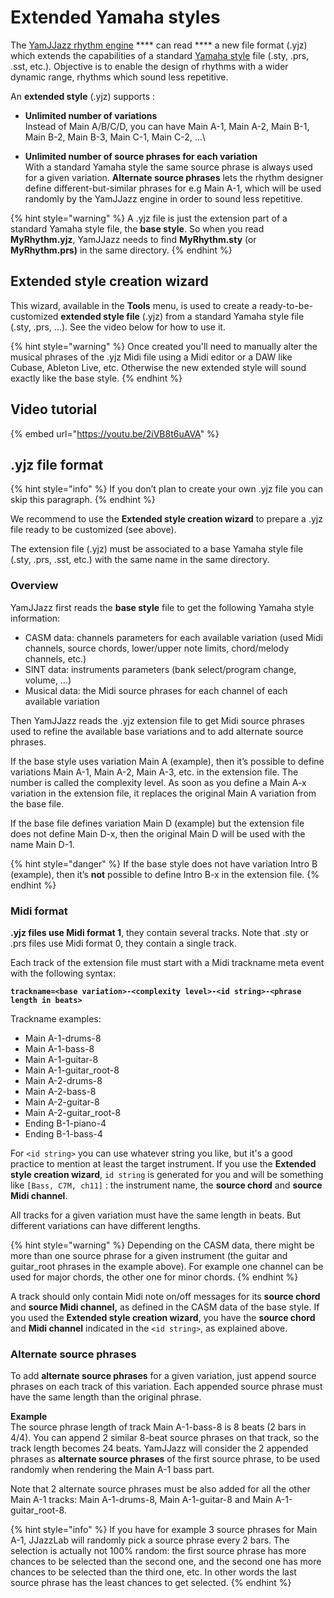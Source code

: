# Extended Yamaha styles

The [YamJJazz rhythm engine](./) **** can read **** a new file format (.yjz) which extends the capabilities of a standard [Yamaha style](yamaha-styles.md) file (.sty, .prs, .sst, etc.). Objective is to enable the design of rhythms with a wider dynamic range, rhythms which sound less repetitive.

An **extended style** (.yjz) supports :

* **Unlimited number of variations**\
  Instead of Main A/B/C/D, you can have Main A-1, Main A-2, Main B-1, Main B-2, Main B-3, Main C-1, Main C-2, …\

* **Unlimited number of source phrases for each variation**\
  With a standard Yamaha style the same source phrase is always used for a given variation.  **Alternate source phrases** lets the rhythm designer define different-but-similar phrases for e.g Main A-1, which will be used randomly by the YamJJazz engine in order to sound less repetitive.

{% hint style="warning" %}
A .yjz file is just the extension part of a standard Yamaha style file, the **base style**. So when you read **MyRhythm.yjz**, YamJJazz needs to find **MyRhythm.sty** (or **MyRhythm.prs)** in the same directory.
{% endhint %}

## Extended style creation wizard

This wizard, available in the **Tools** menu, is used to create a ready-to-be-customized **extended style file** (.yjz) from a standard Yamaha style file (.sty, .prs, ...). See the  video below for how to use it.

{% hint style="warning" %}
Once created you'll need to manually alter the musical phrases of the .yjz Midi file using a Midi editor or a DAW like Cubase, Ableton Live, etc. Otherwise the new extended style will sound exactly like the base style.
{% endhint %}

## Video tutorial

{% embed url="https://youtu.be/2iVB8t6uAVA" %}

## .yjz file format <a href="#yjz-extension-file-format" id="yjz-extension-file-format"></a>

{% hint style="info" %}
If you don’t plan to create your own .yjz file you can skip this paragraph.
{% endhint %}

We recommend to use the **Extended style creation wizard** to prepare a .yjz file ready to be customized (see above).

The extension file (.yjz) must be associated to a base Yamaha style file (.sty, .prs, .sst, etc.) with the same name in the same directory.

### Overview <a href="#overview" id="overview"></a>

YamJJazz first reads the **base style** file to get the following Yamaha style information:

* CASM data: channels parameters for each available variation (used Midi channels, source chords, lower/upper note limits, chord/melody channels, etc.)
* SINT data: instruments parameters (bank select/program change, volume, …)
* Musical data: the Midi source phrases for each channel of each available variation

Then YamJJazz reads the .yjz extension file to get Midi source phrases used to refine the available base variations and to add alternate source phrases.

If the base style uses variation Main A (example), then it’s possible to define variations Main A-1, Main A-2, Main A-3, etc. in the extension file. The number is called the complexity level. As soon as you define a Main A-x variation in the extension file, it replaces the original Main A variation from the base file.

If the base file defines variation Main D (example) but the extension file does not define Main D-x, then the original Main D will be used with the name Main D-1.

{% hint style="danger" %}
If the base style does not have variation Intro B (example), then it’s **not** possible to define Intro B-x in the extension file.
{% endhint %}

### Midi format <a href="#midi-format" id="midi-format"></a>

**.yjz files use Midi format 1**, they contain several tracks. Note that .sty or .prs files use Midi format 0, they contain a single track.

Each track of the extension file must start with a Midi trackname meta event with the following syntax:

**`trackname=<base variation>-<complexity level>-<id string>-<phrase length in beats>`**

Trackname examples:

* Main A-1-drums-8
* Main A-1-bass-8
* Main A-1-guitar-8
* Main A-1-guitar\_root-8
* Main A-2-drums-8
* Main A-2-bass-8
* Main A-2-guitar-8
* Main A-2-guitar\_root-8
* Ending B-1-piano-4
* Ending B-1-bass-4

For `<id string>` you can use whatever string you like, but it's a good practice to mention at least the target instrument. If you use the **Extended style creation wizard**, `id string` is generated for you and will be something like `[Bass, C7M, ch11]` : the instrument name, the **source chord** and **source Midi channel**.

All tracks for a given variation must have the same length in beats. But different variations can have different lengths.

{% hint style="warning" %}
Depending on the CASM data, there might be more than one source phrase for a given instrument (the guitar and guitar\_root phrases in the example above). For example one channel can be used for major chords, the other one for minor chords.
{% endhint %}

A track should only contain Midi note on/off messages for its **source chord** and **source Midi channel,** as defined in the CASM data of the base style. If you used the **Extended style creation wizard**, you have the **source chord** and **Midi channel** indicated in the `<id string>`, as explained above.

### Alternate source phrases <a href="#alternate-takes" id="alternate-takes"></a>

To add **alternate source phrases** for a given variation, just append source phrases on each track of this variation. Each appended source phrase must have the same length than the original phrase.

**Example**\
The source phrase length of track Main A-1-bass-8 is 8 beats (2 bars in 4/4). You can append 2 similar 8-beat source phrases on that track, so the track length becomes 24 beats. YamJJazz will consider the 2 appended phrases as **alternate source phrases** of the first source phrase, to be used randomly when rendering the Main A-1 bass part.&#x20;

Note that 2 alternate source phrases must be also added for all the other Main A-1 tracks: Main A-1-drums-8, Main A-1-guitar-8 and Main A-1-guitar\_root-8.

{% hint style="info" %}
If you have for example 3 source phrases for Main A-1, JJazzLab will randomly pick a source phrase every 2 bars. The selection is actually not 100% random: the first source phrase has more chances to be selected than the second one, and the second one has more chances to be selected than the third one, etc. In other words the last source phrase has the least chances to get selected.
{% endhint %}
